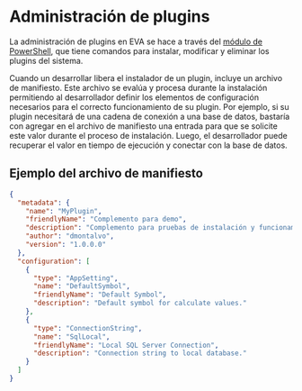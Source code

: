 # Administración de plugins

La administración de plugins en EVA se hace a través del [módulo de PowerShell](../api/powershell-module.md), que tiene comandos para instalar, modificar y eliminar los plugins del sistema.

Cuando un desarrollar libera el instalador de un plugin, incluye un archivo de manifiesto. Este archivo se evalúa y procesa durante la instalación permitiendo al desarrollador definir los elementos de configuración necesarios para el correcto funcionamiento de su plugin. Por ejemplo, si su plugin necesitará de una cadena de conexión a una base de datos, bastaría con agregar en el archivo de manifiesto una entrada para que se solicite este valor durante el proceso de instalación. Luego, el desarrollador puede recuperar el valor en tiempo de ejecución y conectar con la base de datos.

## Ejemplo del archivo de manifiesto

```json
{
  "metadata": {
    "name": "MyPlugin",
    "friendlyName": "Complemento para demo",
    "description": "Complemento para pruebas de instalación y funcionamiento de un comando.",
    "author": "dmontalvo",
    "version": "1.0.0.0"
  },
  "configuration": [
    {
      "type": "AppSetting",
      "name": "DefaultSymbol",
      "friendlyName": "Default Symbol",
      "description": "Default symbol for calculate values."
    },
    {
      "type": "ConnectionString",
      "name": "SqlLocal",
      "friendlyName": "Local SQL Server Connection",
      "description": "Connection string to local database."
    }
  ]
}
```